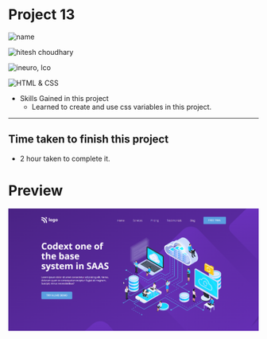 # Project 13


![name](https://img.shields.io/badge/Mohammad--Zeeshan-green)

![hitesh choudhary](https://img.shields.io/badge/Hitesh--Choudhary-Full--stack--JS--bootcamp-green)

![ineuro, lco](https://img.shields.io/badge/iNeuron-LCO-green)

![HTML & CSS](https://img.shields.io/badge/HTML-CSS-green)


<!-- ## Project 13 [Live Link](https://live-proj-13.netlify.app) -->

-   Skills Gained in this project
    -   Learned to create and use css variables in this project.

---

## Time taken to finish this project

-   2 hour taken to complete it.

# Preview

![image](./13.png)
